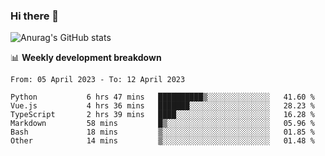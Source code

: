 ### Hi there 👋
![Anurag's GitHub stats](https://github-readme-stats.vercel.app/api?username=jami1024&show_icons=true&theme=radical)

📊 **Weekly development breakdown**
<!--START_SECTION:waka-->

```text
From: 05 April 2023 - To: 12 April 2023

Python           6 hrs 47 mins   ██████████▒░░░░░░░░░░░░░░   41.60 %
Vue.js           4 hrs 36 mins   ███████░░░░░░░░░░░░░░░░░░   28.23 %
TypeScript       2 hrs 39 mins   ████░░░░░░░░░░░░░░░░░░░░░   16.28 %
Markdown         58 mins         █▒░░░░░░░░░░░░░░░░░░░░░░░   05.96 %
Bash             18 mins         ▒░░░░░░░░░░░░░░░░░░░░░░░░   01.85 %
Other            14 mins         ▒░░░░░░░░░░░░░░░░░░░░░░░░   01.48 %
```

<!--END_SECTION:waka-->
<!--
**jami1024/jami1024** is a ✨ _special_ ✨ repository because its `README.md` (this file) appears on your GitHub profile.

Here are some ideas to get you started:

- 🔭 I’m currently working on ...
- 🌱 I’m currently learning ...
- 👯 I’m looking to collaborate on ...
- 🤔 I’m looking for help with ...
- 💬 Ask me about ...
- 📫 How to reach me: ...
- 😄 Pronouns: ...
- ⚡ Fun fact: ...
-->
